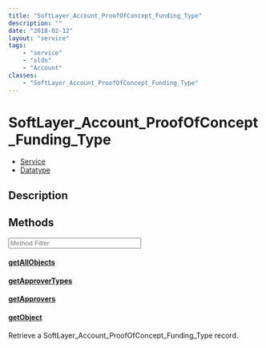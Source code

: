 ```yaml
---
title: "SoftLayer_Account_ProofOfConcept_Funding_Type"
description: ""
date: "2018-02-12"
layout: "service"
tags:
    - "service"
    - "sldn"
    - "Account"
classes:
    - "SoftLayer_Account_ProofOfConcept_Funding_Type"
---
```

# SoftLayer_Account_ProofOfConcept_Funding_Type
<div id='service-datatype'>
    <ul id='sldn-reference-tabs'>
    <li id='service'> <a href='/reference/services/SoftLayer_Account_ProofOfConcept_Funding_Type' >Service</a></li>    <li id='datatype'> <a href='/reference/datatypes/SoftLayer_Account_ProofOfConcept_Funding_Type' >Datatype</a></li>
    </ul>
</div>

## Description






        
<div id="properties" class="content service-content">

## Methods

<div class="view-filters">
    <div class="clearfix">
        <div class="search-input-box">
            <input placeholder="Method Filter" onkeyup="titleSearch(inputId='edit-combine', divId='method-div', elementClass='method-row')" 
                type="text" id="edit-combine" value="" size="30" maxlength="128" class="form-text">
        </div>
    </div>
</div>

<div id="method-div">

<div class="method-row">

#### [getAllObjects](/reference/services/SoftLayer_Account_ProofOfConcept_Funding_Type/getAllObjects)


</div>

<div class="method-row">

#### [getApproverTypes](/reference/services/SoftLayer_Account_ProofOfConcept_Funding_Type/getApproverTypes)


</div>

<div class="method-row">

#### [getApprovers](/reference/services/SoftLayer_Account_ProofOfConcept_Funding_Type/getApprovers)


</div>

<div class="method-row">

#### [getObject](/reference/services/SoftLayer_Account_ProofOfConcept_Funding_Type/getObject)
Retrieve a SoftLayer_Account_ProofOfConcept_Funding_Type record.

</div>
</div>

</div>

